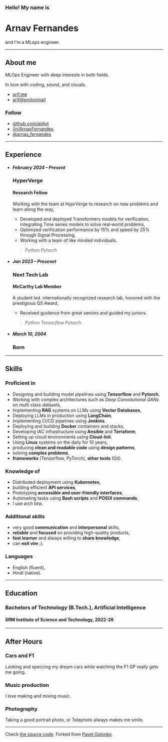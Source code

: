 ### Hello! My name is

# Arnav Fernandes

and I'm a MLops engineer.
***

## About me

MLOps Engineer with deep interests in both fields.

In love with coding, sound, and visuals.

- [arjf.me](https://arjf.me)
- [arjf@protonmail](mailto:arjf@protonmail.com)

### Follow

- [github.com/ajdjyt](https://github.com/ajdjyt)
- [/in/ArnavFernandes](https://linkedin.com/in/arnavfernandes)
- [@arnav_fernandes](https://x.com/arnav_fernandes)
***

## Experience

- ##### February 2024 – Present

  ### HyperVerge

  #### Research Fellow
  
  Working with the team at HyprVerge to research on new problems and learn along the way,

  - Developed and deployed Transformers models for verification, integrating Time series models to solve real‑world problems,
  - Optimized verification performance by 15% and speed by 25% through Signal Processing,
  - Working with a team of like minded individuals.

  > _Python_ _Pytorch_

- ##### Jan 2023 – Presenet

  ### Next Tech Lab

  #### McCarthy Lab Member
  
  A student led. internationally recognized research lab, honored with the prestigious QS Award,

  - Received guidance from great seniors and guided my juniors.

  > _Python_ _Tensorflow_ _Pytorch_

- ##### March 10, 2004

  ### Born



***

## Skills

### Proficient in

- Designing and building model pipelines using **Tensorflow** and **Pytorch**,
- Working with complex architectures such as *Deep Convolutional GANs* on multi class datasets,
- Implementing **RAG** systems on LLMs using **Vector Databases**,
- Deploying LLMs in production using **LangChain**,
- Implementing CI/CD pipelines using **Jenkins**.
- Deploying and building **Docker** containers and stacks,
- Developing IAC infrastructure using **Ansible** and **Terraform**,
- Setting up cloud environments using **Cloud-Init**.
- Using **Linux** systems on the daily for 10 years,
- producing **clean and readable code** using **design patterns**,
- solving **complex problems**,
- **frameworks** (Tensorflow, PyTorch), **other tools** (Git).

### Knowledge of

- Distributed deployment using **Kubernetes**,
- building efficient **API services**,
- Prototyping **accessible and user-friendly interfaces**,
- Automating tasks using **Bash scripts** and **POSIX commands**,
- I use arch btw.

### Additional skills

- very good **communication** and **interpersonal** skills,
- **reliable** and **focused** on providing high-quality products,
- **fast learner** and always willing to **share knowledge**,
- can **exit vim** ;).

### Languages

- English (fluent),
- Hindi (native).

***

## Education

### Bachelors of Technology (B.Tech.), Artificial Intelligence

#### SRM Institute of Science and Technology, 2022-26


***

## After Hours

### Cars and F1

Looking and speccing my dream cars while watching the F1 GP really gets me going.

### Music production

I love making and mixing music.

### Photography

Taking a good portrait photo, or Telephoto always makes me smile.
***

Check [the source code](https://github.com/ajdjyt/markdown-cv).
Forked from [Pavel Golonko](https://github.com/Greenek/cv).